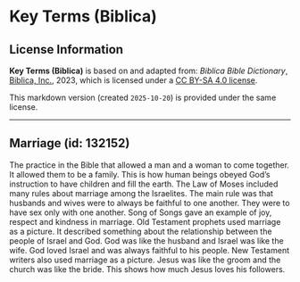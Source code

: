 # Key Terms (Biblica)

## License Information

**Key Terms (Biblica)** is based on and adapted from: _Biblica Bible Dictionary_, [Biblica, Inc.](https://www.biblica.com/), 2023, which is licensed under a [CC BY-SA 4.0 license](https://creativecommons.org/licenses/by-sa/4.0/legalcode.en).

This markdown version (created `2025-10-20`) is provided under the same license.



--------------------------------

## Marriage (id: 132152)

The practice in the Bible that allowed a man and a woman to come together. It allowed them to be a family. This is how human beings obeyed God’s instruction to have children and fill the earth. The Law of Moses included many rules about marriage among the Israelites. The main rule was that husbands and wives were to always be faithful to one another. They were to have sex only with one another. Song of Songs gave an example of joy, respect and kindness in marriage. Old Testament prophets used marriage as a picture. It described something about the relationship between the people of Israel and God. God was like the husband and Israel was like the wife. God loved Israel and was always faithful to his people. New Testament writers also used marriage as a picture. Jesus was like the groom and the church was like the bride. This shows how much Jesus loves his followers.


